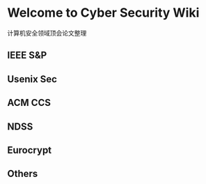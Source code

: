 # Welcome to Cyber Security Wiki

计算机安全领域顶会论文整理

## IEEE S&P

## Usenix Sec

## ACM CCS

## NDSS

## Eurocrypt

## Others


